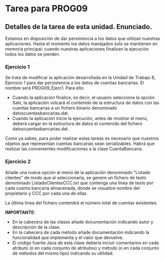 # Tarea para PROG09

## Detalles de la tarea de esta unidad. Enunciado.

Estamos en disposición de dar persistencia a los datos que utilizan nuestras aplicaciones. Hasta el momento los datos manejados solo se mantienen en memoria principal: cuando nuestras aplicaciones finalizan la ejecución todos los datos se pierden.

### Ejercicio 1

Se trata de modificar la aplicación desarrollada en la Unidad de Trabajo 8, Ejercicio 1 para dar persistencia a los datos de cuentas bancarias. El nombre será PROG09_Ejerc1. Para ello:

- Cuando la aplicación finalice, es decir, el usuario seleccione la opción Salir, la aplicación volcará el contenido de la estructura de datos con las cuentas bancarias a un fichero binario denominado datoscuentasbancarias.dat.
- Cuando la aplicación inicie la ejecución, antes de mostrar el menú, deberá cargar en la estructura de datos el contenido del fichero datoscuentasbancarias.dat.

Como ya sabes, para poder realizar estas tareas es necesario que nuestros objetos que representan cuentas bancarias sean serializables. Habrá que realizar las convenientes modificaciones a la clase CuentaBancaria.

### Ejercicio 2

Añade una nueva opción al menú de la aplicación denominado "Listado clientes" de modo que al seleccionarla, se genere un fichero de texto denominado ListadoClientesCCC.txt que contenga una línea de texto por cada cuenta bancaria almacenada, donde se visualice nombre del propietario y CCC por cada una de ellas.

La última línea del fichero contendrá el número total de cuentas existentes.

**IMPORTANTE:**

- En la cabecera de las clases añade documentación indicando autor y descripción de la clase.
- En la cabecera de cada método añade documentación indicando la funcionalidad que implementa y el valor que devuelve.
- El código fuente Java de esta clase debería incluir comentarios en cada atributo (o en cada conjunto de atributos) y método (o en cada conjunto de métodos del mismo tipo) indicando su utilidad.
